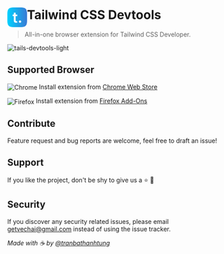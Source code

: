 # <img src="src/assets/img/logo.png" width="45" align="left" /> Tailwind CSS Devtools

> All-in-one browser extension for Tailwind CSS Developer.

<img width="1159" alt="tails-devtools-light" src="https://user-images.githubusercontent.com/84853682/173239591-4cb1081f-1113-4758-bd8c-ec362be4d88c.png">

## Supported Browser

<img width="24" height="24" alt="Chrome" src="https://img.icons8.com/fluent/24/000000/chrome.png" align="center"/> Install extension from [Chrome Web Store](https://chrome.google.com/webstore/detail/tailwind-css-devtools/pgamkpjkbfldnmemhcbekimfdnjcgkco?authuser=0)

<img width="24" height="24" alt="Firefox" src="https://inceptum-stor.icons8.com/M3f8MXabIMHf/icon_Firefox_browser.png" align="center"/> Install extension from [Firefox Add-Ons](https://addons.mozilla.org/firefox/addon/tailwind-css-devtools/)

## Contribute

Feature request and bug reports are welcome, feel free to draft an issue!

## Support

If you like the project, don't be shy to give us a ⭐ 👻

## Security

If you discover any security related issues, please email getvechai@gmail.com instead of using the issue tracker.

_Made with ☕ by [@tranbathanhtung](https://twitter.com/TrnBThanhTng1)_
